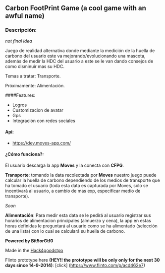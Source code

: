 ## Carbon FootPrint Game (a cool game with an awful name)
### Descripción:
*not final idea*

Juego de realidad alternativa donde mediante la medición de la huella de carbono del usuario este va mejorando/evolucionando una mascota, además de medir la HDC del usuario a este se le van dando consejos de como disminuir mas su HDC.

Temas a tratar: Transporte.

Próximamente: Alimentación.

####Features:
- Logros
- Customizacion de avatar
- Gps
- Integración con redes sociales

#### Api:
- https://dev.moves-app.com/

#### ¿Cómo funciona?:

El usuario descarga la app **Moves** y la conecta con **CFPG**.

**Transporte**: tomando la data recolectada por **Moves** nuestro juego puede calcular la huella de carbono dependiendo de los medios de transporte que ha tomado el usuario (toda esta data es capturada por Moves, solo se incentivará al usuario, a cambio de mas exp, especificar medio de transporte).

*Soon*

**Alimentación**: Para medir esta data se le pedirá al usuario registrar sus horarios de alimentacion principales (almuerzo y cena), la app en estas horas definidas le preguntará al usuario como se ha alimentado (selección de una lista) con lo cual se calculará su huella de carbono.

**Powered by Bit5orGtf0**

Made in the [Hack4goodstgo](https://www.facebook.com/hack4goodsantiago)

Flinto prototype here **(HEY!! the prototype will be only only for the next 30 days since 14-9-2014)**: [click] (https://www.flinto.com/p/acd462e7)